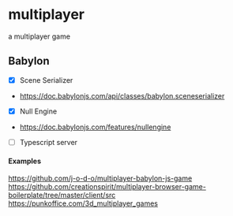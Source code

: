 # multiplayer
a multiplayer game




## Babylon

- [x] Scene Serializer
- https://doc.babylonjs.com/api/classes/babylon.sceneserializer

- [x] Null Engine
- https://doc.babylonjs.com/features/nullengine 

- [ ] Typescript server




#### Examples
https://github.com/j-o-d-o/multiplayer-babylon-js-game
https://github.com/creationspirit/multiplayer-browser-game-boilerplate/tree/master/client/src
https://punkoffice.com/3d_multiplayer_games
